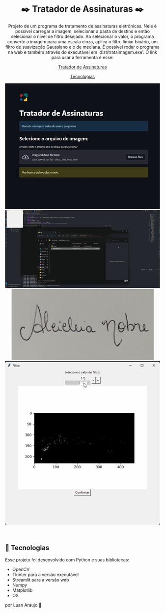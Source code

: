 <h1 align="center"> ✒️ Tratador de Assinaturas ✒️ </h1>

<p align="center">
Projeto de um programa de tratamento de assinaturas eletrônicas. Nele é possível carregar a imagem, selecionar a pasta de destino e então selecionar o nível de filtro desejado. Ao selecionar o valor, o programa converte a imagem para uma escala cinza, aplica o filtro limiar binário, um filtro de suavização Gaussiano e o de mediana. É possível rodar o programa na web e também através do executável em 'dist/trataimagem.exe'. O link para usar a ferramenta é esse:<br/>

<p align="center">
<a  href="https://trataimagem.streamlit.app/">Tratador de Assinaturas</a>
</p>

<p align="center">
  <a href="#-tecnologias">Tecnologias</a>
</p>

<p align="center">
  <img alt="Web" src="img/web.png">
  <img alt="Programa" src="img/imagem.gif">
  <img alt="Imagem original" src="img/teste.jpeg">
  <img alt="Filtro" src="img/filtro.gif">
</p>

<br>

## 🚀 Tecnologias

Esse projeto foi desenvolvido com Python e suas bibliotecas:

- OpenCV
- Tkinter para a versão executável
- Streamlit para a versão web
- Numpy
- Matplotlib
- OS

por Luan Araujo :wave:
